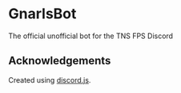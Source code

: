 # GnarlsBot
The official unofficial bot for the TNS FPS Discord

## Acknowledgements
Created using [discord.js](https://discordjs.dev/). 